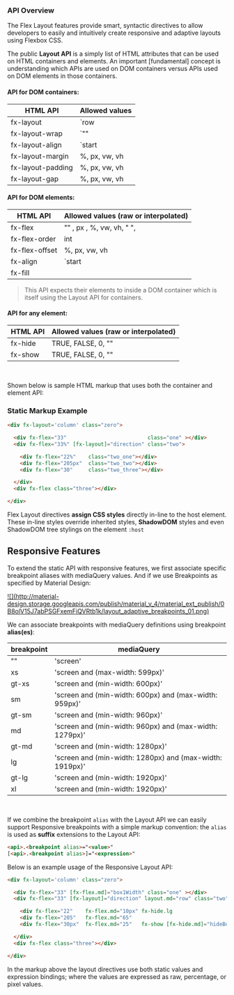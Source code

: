 ### API Overview

The Flex Layout features provide smart, syntactic directives to allow developers to easily and intuitively create responsive and adaptive layouts using Flexbox CSS. 

The public **Layout API** is a simply list of HTML attributes that can be used on HTML containers and elements.
An important [fundamental] concept is understanding which APIs are used on DOM containers versus APIs used on DOM elements in those containers.  

#### API for DOM containers:  

| HTML API    | Allowed values                                                          |
|--------------------|-------------------------------------------------------------------------|
|  fx-layout         | `row | column | row-reverse | column-reverse`                           |                  
|  fx-layout-wrap    | `"" | wrap | none | nowrap | reverse`                                   |                   
|  fx-layout-align   | `start|center|end|space-around|space-between` `start|center|end|stretch`|                   
|  fx-layout-margin  | %, px, vw, vh                                                           |                   
|  fx-layout-padding | %, px, vw, vh                                                           |         
|  fx-layout-gap     | %, px, vw, vh                                                           |     

#### API for DOM elements:   

| HTML API    | Allowed values (raw or interpolated)                                    |
|--------------------|-------------------------------------------------------------------------|
|  fx-flex           | "" , px , %, vw, vh, "<grow> <shrink> <basis>",                         |              
|  fx-flex-order     | int                                                                     |                       
|  fx-flex-offset    | %, px, vw, vh                                                           |     
|  fx-align          | `start|baseline|center|end`                                             |                   
|  fx-fill           |                                                                         |

> This API expects their elements to inside a DOM container which is itself using the Layout API for containers.

#### API for any element: 

| HTML API    | Allowed values (raw or interpolated)                                    |
|--------------------|-------------------------------------------------------------------------|
|  fx-hide           | TRUE, FALSE, 0, ""                                                      |     
|  fx-show           | TRUE, FALSE, 0, ""                                                      |     


<br/>

Shown below is sample HTML markup that uses both the container and element API:


### Static Markup Example

```html
<div fx-layout='column' class="zero">

  <div fx-flex="33"                          class="one" ></div>
  <div fx-flex="33%" [fx-layout]="direction" class="two">

    <div fx-flex="22%"    class="two_one"></div>
    <div fx-flex="205px"  class="two_two"></div>
    <div fx-flex="30"     class="two_three"></div>

  </div>
  <div fx-flex class="three"></div>

</div>
```

Flex Layout directives **assign CSS styles** directly in-line to the host element. These in-line styles override inherited styles, **ShadowDOM** styles and even ShadowDOM tree stylings on the element  `:host`

## Responsive Features

To extend the static API with responsive features, we first associate specific breakpoint aliases with mediaQuery values. And if we use Breakpoints as specified by Material Design:

<a href="https://material.io/guidelines/layout/responsive-ui.html" target="_blank">
![](http://material-design.storage.googleapis.com/publish/material_v_4/material_ext_publish/0B8olV15J7abPSGFxemFiQVRtb1k/layout_adaptive_breakpoints_01.png)
</a>

<br/>

We can associate breakpoints with mediaQuery definitions using breakpoint **alias(es)**:

| breakpoint | mediaQuery |
|--------|--------|
| ""    | 'screen'                                                |
| xs    | 'screen and (max-width: 599px)'                         |
| gt-xs | 'screen and (min-width: 600px)'                         |
| sm    | 'screen and (min-width: 600px) and (max-width: 959px)'  |
| gt-sm | 'screen and (min-width: 960px)'                         |
| md    | 'screen and (min-width: 960px) and (max-width: 1279px)' |
| gt-md | 'screen and (min-width: 1280px)'                        |
| lg    | 'screen and (min-width: 1280px) and (max-width: 1919px)'|
| gt-lg | 'screen and (min-width: 1920px)'                        |
| xl    | 'screen and (min-width: 1920px)'                        |
<br/>

If we combine the breakpoint `alias` with the Layout API we can easily support Responsive breakpoints with a 
simple markup convention: the `alias` is used as **suffix** extensions to the Layout API:

```html
<api>.<breakpoint alias>="<value>"
[<api>.<breakpoint alias>]="<expression>"
```


Below is an example usage of the Responsive Layout API:

```html
<div fx-layout='column' class="zero">

  <div fx-flex="33" [fx-flex.md]="box1Width" class="one" ></div>
  <div fx-flex="33" [fx-layout]="direction" layout.md="row" class="two">

    <div fx-flex="22"    fx-flex.md="10px" fx-hide.lg                       class="two_one"></div>
    <div fx-flex="205"   fx-flex.md="65"                                    class="two_two"></div>
    <div fx-flex="30px"  fx-flex.md="25"   fx-show [fx-hide.md]="hideBox"   class="two_three"></div>

  </div>
  <div fx-flex class="three"></div>

</div>
```

In the markup above the layout directives use both static values and expression bindings; where the values are expressed as raw, percentage, or pixel values.
